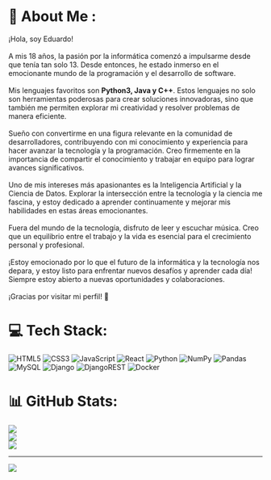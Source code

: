 # 🌱 About Me :
¡Hola, soy Eduardo!<br><br>A mis 18 años, la pasión por la informática comenzó a impulsarme desde que tenía tan solo 13. Desde entonces, he estado inmerso en el emocionante mundo de la programación y el desarrollo de software.<br><br>Mis lenguajes favoritos son <strong>Python3, Java y C++</strong>. Estos lenguajes no solo son herramientas poderosas para crear soluciones innovadoras, sino que también me permiten explorar mi creatividad y resolver problemas de manera eficiente.<br><br>Sueño con convertirme en una figura relevante en la comunidad de desarrolladores, contribuyendo con mi conocimiento y experiencia para hacer avanzar la tecnología y la programación. Creo firmemente en la importancia de compartir el conocimiento y trabajar en equipo para lograr avances significativos.<br><br>Uno de mis intereses más apasionantes es la Inteligencia Artificial y la Ciencia de Datos. Explorar la intersección entre la tecnología y la ciencia me fascina, y estoy dedicado a aprender continuamente y mejorar mis habilidades en estas áreas emocionantes.<br><br>Fuera del mundo de la tecnología, disfruto de leer y escuchar música. Creo que un equilibrio entre el trabajo y la vida es esencial para el crecimiento personal y profesional.<br><br>¡Estoy emocionado por lo que el futuro de la informática y la tecnología nos depara, y estoy listo para enfrentar nuevos desafíos y aprender cada día! Siempre estoy abierto a nuevas oportunidades y colaboraciones.<br><br>¡Gracias por visitar mi perfil! 🌳


# 💻 Tech Stack:
![HTML5](https://img.shields.io/badge/html5-%23E34F26.svg?style=flat&logo=html5&logoColor=white) ![CSS3](https://img.shields.io/badge/css3-%231572B6.svg?style=flat&logo=css3&logoColor=white) ![JavaScript](https://img.shields.io/badge/javascript-%23323330.svg?style=flat-square&logo=javascript&logoColor=%23F7DF1E) ![React](https://img.shields.io/badge/react-%2320232a.svg?style=flat-square&logo=react&logoColor=%2361DAFB) 
![Python](https://img.shields.io/badge/python-3670A0?style=flat&logo=python&logoColor=ffdd54) ![NumPy](https://img.shields.io/badge/numpy-%23013243.svg?style=flat&logo=numpy&logoColor=white) ![Pandas](https://img.shields.io/badge/pandas-%23150458.svg?style=flat&logo=pandas&logoColor=white) ![MySQL](https://img.shields.io/badge/mysql-%2300f.svg?style=flat&logo=mysql&logoColor=white) ![Django](https://img.shields.io/badge/django-%23092E20.svg?style=flat&logo=django&logoColor=white) ![DjangoREST](https://img.shields.io/badge/DJANGO-REST-ff1709?style=flat-square&logo=django&logoColor=white&color=ff1709&labelColor=gray) ![Docker](https://img.shields.io/badge/docker-%230db7ed.svg?style=flat-square&logo=docker&logoColor=white)
# 📊 GitHub Stats:
![](https://github-readme-stats.vercel.app/api?username=Eduardo0427&theme=blueberry&hide_border=false&include_all_commits=false&count_private=false)<br/>
![](https://github-readme-streak-stats.herokuapp.com/?user=Eduardo0427&theme=blueberry&hide_border=false)<br/>
![](https://github-readme-stats.vercel.app/api/top-langs/?username=Eduardo0427&theme=blueberry&hide_border=false&include_all_commits=false&count_private=false&layout=compact)

---
[![](https://visitcount.itsvg.in/api?id=Eduardo0427&icon=0&color=0)](https://visitcount.itsvg.in)
